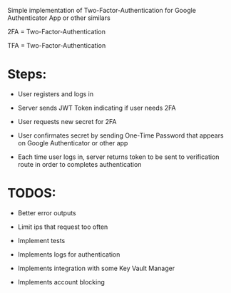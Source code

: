 Simple implementation of Two-Factor-Authentication for
Google Authenticator App or other similars

2FA = Two-Factor-Authentication

TFA = Two-Factor-Authentication


<h1> Steps: </h1>

- User registers and logs in
 
- Server sends JWT Token indicating if user needs 2FA
 
- User requests new secret for 2FA
 
- User confirmates secret by sending One-Time Password that appears on Google Authenticator or other app

- Each time user logs in, server returns token to be sent to verification route in order to completes authentication


<h1> TODOS: </h1>

- Better error outputs
 
- Limit ips that request too often
 
- Implement tests
 
- Implements logs for authentication
 
- Implements integration with some Key Vault Manager

- Implements account blocking
